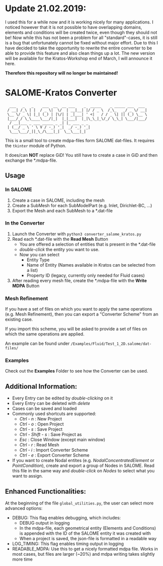 # Update 21.02.2019:
I used this for a while now and it is working nicely for many applications.
I noticed however that it is not possible to have overlapping domains, elements and conditions will be created twice, even though they should not be! Now while this has not been a problem for all "standard"-cases, it is still is a bug that unfortunately cannot be fixed without major effort.
Due to this I have decided to take the opportunity to rewrite the entire converter to be able to provide this feature and also clean things up a lot.
The new version will be available for the Kratos-Workshop end of March, I will announce it here.

**Therefore this repository will no longer be maintained!**

# SALOME-Kratos Converter
```
  ___   _   _    ___  __  __ ___    _  _____    _ _____ ___  ___  
 / __| /_\ | |  / _ \|  \/  | __|__| |/ / _ \  /_\_   _/ _ \/ __| 
 \__ \/ _ \| |_| (_) | |\/| | _|___| ' <|   / / _ \| || (_) \__ \ 
 |___/_/ \_\____\___/|_|  |_|___|  |_|\_\_|_\/_/ \_\_| \___/|___/ 
  / __|___ _ ___ _____ _ _| |_ ___ _ _                            
 | (__/ _ \ ' \ V / -_) '_|  _/ -_) '_|                           
  \___\___/_||_\_/\___|_|  \__\___|_|  
```
This is a small tool to create mdpa-files form SALOME dat-files. It requires the `tkinter` module of Python.

It does/can **NOT** replace GiD! You still have to create a case in GiD and then exchange the *.mdpa-file.



## Usage
### In SALOME
1. Create a case in SALOME, including the mesh
2. Create a SubMesh for each SubModelPart (e.g. Inlet, Dirichlet-BC, ...)
3. Export the Mesh and each SubMesh to a *.dat-file
### In the Converter
1. Launch the Converter with `python3 converter_salome_kratos.py`
2. Read each *.dat-file with the **Read Mesh** Button
    * You are offered a selection of entities that is present in the *.dat-file
    * _double-click_ the entity you want to use.
    * Now you can select 
        * Entity Type
        * Name of Entity (Names available in Kratos can be selected from a list)
        * Property ID (legacy, currently only needed for Fluid cases)
3. After reading every mesh file, create the *.mdpa-file with the **Write MDPA** Button

### Mesh Refinement
If you have a set of files on which you want to apply the same operations (e.g. Mesh Refinement), then you can export a "Converter Scheme" from an existing case.

If you import this scheme, you will be asked to provide a set of files on which the same operations are applied.

An example can be found under `/Examples/Fluid/Test_1_2D.salome/dat-files/`

### Examples
Check out the **Examples** Folder to see how the Converter can be used.


## Additional Information:
* Every Entry can be edited by _double-clicking_ on it
* Every Entry can be deleted with _delete_
* Cases can be saved and loaded
* Commonly used shortcuts are supported:
    * _Ctrl - n_ : New Project
    * _Ctrl - o_ : Open Project
    * _Ctrl - s_ : Save Project
    * _Ctrl - Shift - s_ : Save Project as
    * _Esc_ : Close Window (except main window)
    * _Ctrl - r_ : Read Mesh
    * _Ctrl - i_ : Import Converter Scheme
    * _Ctrl - e_ : Export Converter Scheme
* If you want to create Nodal entites (e.g. _NodalConcentratedElement_ or _PointCondition_), create and export a group of Nodes in SALOME. Read this file in the same way and _double-click_ on _Nodes_ to select what you want to assign.


## Enhanced Functionalities:
At the beginning of the file `global_utilities.py`, the user can select more advanced options:
* DEBUG: This flag enables debugging, which includes:
    * DEBUG output in logging
    * In the mdpa-file, each geometrical entity (Elements and Conditions) is appended with the ID of the SALOME entity it was created with
    * When a project is saved, the json-file is formatted in a readable way
* LOG_TIMING: This flag enables timing output in logging
* READABLE_MDPA: Use this to get a nicely formatted mdpa file. Works in most cases, but files are larger (~20%) and mdpa writing takes slightly more time 
